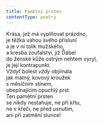 ```yaml
---
title: Pamětní prsten
contentType: poetry
---
```


<section>

Krása, jež má vyplňovat prázdno,  
je těžká vahou svého přísluní  
a je v ní tolik mužského,  
a kresba zoufalství, již Ďábel  
do ženské kůže ostrým nehtem vyryl,  
je její kontrapunkt.  
Vždyť bolest _vždy_ objímala  
jak matný, kovový kroužek  
s měsíčním stínem,  
obepínajícím opuchlý prst.  
Ten pamětní prsten  
se nikdy nestahuje, ne při křtu,  
ne v křeči, ne před usnutím,  
ani při zatmění slunce!

</section>
